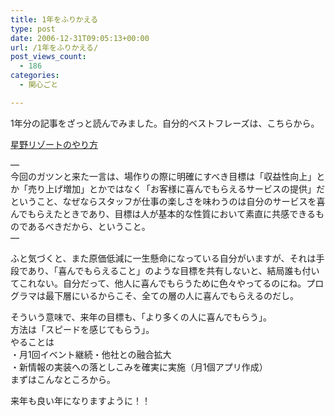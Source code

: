 ```yaml
---
title: 1年をふりかえる
type: post
date: 2006-12-31T09:05:13+00:00
url: /1年をふりかえる/
post_views_count:
  - 186
categories:
  - 関心ごと

---
```

1年分の記事をざっと読んでみました。自分的ベストフレーズは、こちらから。

<a href="https://www.programmers-office.ml/%e6%98%9f%e9%87%8e%e3%83%aa%e3%82%be%e3%83%bc%e3%83%88%e3%81%ae%e3%82%84%e3%82%8a%e6%96%b9/" target="_blank" rel="noopener noreferrer">星野リゾートのやり方</a>

&#8212;  
今回のガツンと来た一言は、場作りの際に明確にすべき目標は「収益性向上」とか「売り上げ増加」とかではなく「お客様に喜んでもらえるサービスの提供」だということ、なぜならスタッフが仕事の楽しさを味わうのは自分のサービスを喜んでもらえたときであり、目標は人が基本的な性質において素直に共感できるものであるべきだから、ということ。  
&#8212;

ふと気づくと、また原価低減に一生懸命になっている自分がいますが、それは手段であり、「喜んでもらえること」のような目標を共有しないと、結局誰も付いてこれない。自分だって、他人に喜んでもらうために色々やってるのにね。プログラマは最下層にいるからこそ、全ての層の人に喜んでもらえるのだし。

そういう意味で、来年の目標も、「より多くの人に喜んでもらう」。  
方法は「スピードを感じてもらう」。  
やることは  
・月1回イベント継続・他社との融合拡大  
・新情報の実装への落としこみを確実に実施（月1個アプリ作成）  
まずはこんなところから。

来年も良い年になりますように！！
